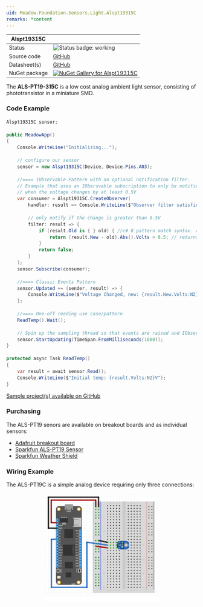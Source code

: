 ```yaml
---
uid: Meadow.Foundation.Sensors.Light.Alspt19315C
remarks: *content
---
```


| Alspt19315C | |
|--------|--------|
| Status | <img src="https://img.shields.io/badge/Working-brightgreen" style="width: auto; height: -webkit-fill-available;" alt="Status badge: working" /> |
| Source code | [GitHub](https://github.com/WildernessLabs/Meadow.Foundation/tree/main/Source/Meadow.Foundation.Peripherals/Sensors.Light.Alspt19315C) |
| Datasheet(s) | [GitHub](https://github.com/WildernessLabs/Meadow.Foundation/tree/main/Source/Meadow.Foundation.Peripherals/Sensors.Light.Alspt19315C/Datasheet) |
| NuGet package | <a href="https://www.nuget.org/packages/Meadow.Foundation.Sensors.Light.Alspt19315C/" target="_blank"><img src="https://img.shields.io/nuget/v/Meadow.Foundation.Sensors.Light.Alspt19315C.svg?label=Meadow.Foundation.Sensors.Light.Alspt19315C" alt="NuGet Gallery for Alspt19315C" /></a> |

The **ALS-PT19-315C** is a low cost analog ambient light sensor, consisting of phototransistor in a miniature SMD.

### Code Example

```csharp
Alspt19315C sensor;

public MeadowApp()
{
    Console.WriteLine("Initializing...");

    // configure our sensor
    sensor = new Alspt19315C(Device, Device.Pins.A03);

    //==== IObservable Pattern with an optional notification filter.
    // Example that uses an IObersvable subscription to only be notified
    // when the voltage changes by at least 0.5V
    var consumer = Alspt19315C.CreateObserver(
        handler: result => Console.WriteLine($"Observer filter satisfied: {result.New.Volts:N2}V, old: {result.Old?.Volts:N2}V"),
  
        // only notify if the change is greater than 0.5V
        filter: result => {
            if (result.Old is { } old) { //c# 8 pattern match syntax. checks for !null and assigns var.
                return (result.New - old).Abs().Volts > 0.5; // returns true if > 0.5V change.
            }
            return false;
        }
    );
    sensor.Subscribe(consumer);

    //==== Classic Events Pattern
    sensor.Updated += (sender, result) => {
        Console.WriteLine($"Voltage Changed, new: {result.New.Volts:N2}V, old: {result.Old?.Volts:N2}V");
    };

    //==== One-off reading use case/pattern
    ReadTemp().Wait();

    // Spin up the sampling thread so that events are raised and IObservable notifications are sent.
    sensor.StartUpdating(TimeSpan.FromMilliseconds(1000));
}

protected async Task ReadTemp()
{
    var result = await sensor.Read();
    Console.WriteLine($"Initial temp: {result.Volts:N2}V");
}
```

[Sample project(s) available on GitHub](https://github.com/WildernessLabs/Meadow.Foundation/tree/main/Source/Meadow.Foundation.Peripherals/Sensors.Light.Alspt19315C/Samples/Alspt19315C_Sample)

### Purchasing

The ALS-PT19 senors are available on breakout boards and as individual sensors:

* [Adafruit breakout board](https://www.adafruit.com/product/2748)
* [Sparkfun ALS-PT19 Sensor](https://www.proto-pic.co.uk/als-pt19-light-sensor.html)
* [Sparkfun Weather Shield](https://www.proto-pic.co.uk/weather-shield.html)

### Wiring Example

The ALS-PT19C is a simple analog device requiring only three connections:

<img src="../../API_Assets/Meadow.Foundation.Sensors.Light.Alspt19315C/Alspt19315C_Fritzing.svg" 
    style="width: 60%; display: block; margin-left: auto; margin-right: auto;" />




